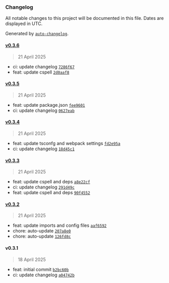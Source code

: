 ### Changelog

All notable changes to this project will be documented in this file. Dates are displayed in UTC.

Generated by [`auto-changelog`](https://github.com/CookPete/auto-changelog).

#### [v0.3.6](https://github.com/datr-tech/parcel-model-schemas-common-fields/compare/v0.3.5...v0.3.6)

> 21 April 2025

- ci: update changelog [`7286f67`](https://github.com/datr-tech/parcel-model-schemas-common-fields/commit/7286f67ef3a66616921b90783a991c0a5718a90a)
- feat: update cspell [`2d0aaf8`](https://github.com/datr-tech/parcel-model-schemas-common-fields/commit/2d0aaf8e307843dc2539af50619d89c9efcb012f)

#### [v0.3.5](https://github.com/datr-tech/parcel-model-schemas-common-fields/compare/v0.3.4...v0.3.5)

> 21 April 2025

- feat: update package.json [`fee9601`](https://github.com/datr-tech/parcel-model-schemas-common-fields/commit/fee9601685fc633d25d81bd1981552e4881020ef)
- ci: update changelog [`0627eab`](https://github.com/datr-tech/parcel-model-schemas-common-fields/commit/0627eab6c341b763fd090b24c85d38eb8af087ee)

#### [v0.3.4](https://github.com/datr-tech/parcel-model-schemas-common-fields/compare/v0.3.3...v0.3.4)

> 21 April 2025

- feat: update tsconfg and webpack settings [`fd2e95a`](https://github.com/datr-tech/parcel-model-schemas-common-fields/commit/fd2e95a9d27201a8f086242e20996741c7ea0669)
- ci: update changelog [`18d45c1`](https://github.com/datr-tech/parcel-model-schemas-common-fields/commit/18d45c1589af99f34598e2de799a9860ed3f3028)

#### [v0.3.3](https://github.com/datr-tech/parcel-model-schemas-common-fields/compare/v0.3.2...v0.3.3)

> 21 April 2025

- feat: update cspell and deps [`a8e22cf`](https://github.com/datr-tech/parcel-model-schemas-common-fields/commit/a8e22cf8bf7f5e193b34b13efb19d0cc30e72fab)
- ci: update changelog [`291d49c`](https://github.com/datr-tech/parcel-model-schemas-common-fields/commit/291d49c9cda0a9d37fec77ea1997ff28995c2d7d)
- feat: update cspell and deps [`90f4552`](https://github.com/datr-tech/parcel-model-schemas-common-fields/commit/90f4552328afc211a0e42e5d08e1ffadbd3e9291)

#### [v0.3.2](https://github.com/datr-tech/parcel-model-schemas-common-fields/compare/v0.3.1...v0.3.2)

> 21 April 2025

- feat: update imports and config files [`aaf6592`](https://github.com/datr-tech/parcel-model-schemas-common-fields/commit/aaf65929e79167d12082d6a6632682f6e836658a)
- chore: auto-update [`207a8e0`](https://github.com/datr-tech/parcel-model-schemas-common-fields/commit/207a8e0586f7d4e0f6f091e0f70195007523e731)
- chore: auto-update [`126fd8c`](https://github.com/datr-tech/parcel-model-schemas-common-fields/commit/126fd8ce6f817ff01b3b05e882143f2a9eb6904a)

#### v0.3.1

> 18 April 2025

- feat: initial commit [`b2bc60b`](https://github.com/datr-tech/parcel-model-schemas-common-fields/commit/b2bc60b158c23fee468d543b80e826f455082bfc)
- ci: update changelog [`a04742b`](https://github.com/datr-tech/parcel-model-schemas-common-fields/commit/a04742b03717b2882377cb9207d500a67c709505)
